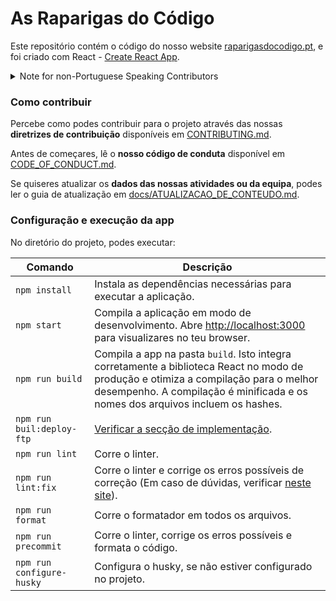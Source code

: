 # As Raparigas do Código

Este repositório contém o código do nosso website [raparigasdocodigo.pt](https://raparigasdocodigo.pt/), e foi criado com React -
[Create React App](https://github.com/facebook/create-react-app).

<details>

<summary> Note for non-Portuguese Speaking Contributors </summary>

> This repository contains the code for our website [raparigasdocodigo.pt](https://raparigasdocodigo.pt/). This was bootstrapped with [Create React App](https://github.com/facebook/create-react-app).
>
> #### How to contribute
>
> Learn how to contribute to the project by reading our contribution guidelines at [CONTRIBUTING.md](/CONTRIBUTING.md).
>
> #### Setup and running the app
>
> In the project directory, you can run:
>
> | Script                    | Description                                                                                                                                                                                                      |
> | ------------------------- | ---------------------------------------------------------------------------------------------------------------------------------------------------------------------------------------------------------------- |
> | `npm install`             | Installs dependencies necessaries to run the app.                                                                                                                                                                |
> | `npm start`               | Runs the app in development mode. Open [http://localhost:3000](http://localhost:3000) to view it in your browser.                                                                                                |
> | `npm run build`           | Builds the app for production to the `build` folder. It correctly bundles React in production mode and optimizes the build for the best performance. The build is minified and the filenames include the hashes. |
> | `npm run buil:deploy-ftp` | [Check the Deployment section](/docs/DEPLOYMENT.md#deployment-process)                                                                                                                                           |
> | `npm run lint`            | Runs the linter.                                                                                                                                                                                                 |
> | `npm run lint:fix`        | Runs the linter and fixes the errors (If any doubts, check [this site](https://eslint.org/docs/latest/rules/)).                                                                                                  |
> | `npm run format`          | Runs the formatter.                                                                                                                                                                                              |
> | `npm run precommit`       | Runs the linter, fixes the errors, and runs the formatter.                                                                                                                                                       |
> | `npm run configure-husky` | Configures husky if not yet configured in project.                                                                                                                                                               |

---

</details>

### Como contribuir

Percebe como podes contribuir para o projeto através das nossas **diretrizes de contribuição** disponíveis em [CONTRIBUTING.md](/CONTRIBUTING.md).

Antes de começares, lê o **nosso código de conduta** disponível em [CODE_OF_CONDUCT.md](CODE_OF_CONDUCT.md).

Se quiseres atualizar os **dados das nossas atividades ou da equipa**, podes ler o guia de atualização em [docs/ATUALIZACAO_DE_CONTEUDO.md](/docs/ATUALIZACAO_DE_CONTEUDO.md).

### Configuração e execução da app

No diretório do projeto, podes executar:

| Comando                   | Descrição                                                                                                                                                                                                              |
| ------------------------- | ---------------------------------------------------------------------------------------------------------------------------------------------------------------------------------------------------------------------- |
| `npm install`             | Instala as dependências necessárias para executar a aplicação.                                                                                                                                                         |
| `npm start`               | Compila a aplicação em modo de desenvolvimento. Abre [http://localhost:3000](http://localhost:3000) para visualizares no teu browser.                                                                                  |
| `npm run build`           | Compila a app na pasta `build`. Isto integra corretamente a biblioteca React no modo de produção e otimiza a compilação para o melhor desempenho. A compilação é minificada e os nomes dos arquivos incluem os hashes. |
| `npm run buil:deploy-ftp` | [Verificar a secção de implementação](/docs/DEPLOYMENT.md#deployment-process).                                                                                                                                         |
| `npm run lint`            | Corre o linter.                                                                                                                                                                                                        |
| `npm run lint:fix`        | Corre o linter e corrige os erros possíveis de correção (Em caso de dúvidas, verificar [neste site](https://eslint.org/docs/latest/rules/)).                                                                           |
| `npm run format`          | Corre o formatador em todos os arquivos.                                                                                                                                                                               |
| `npm run precommit`       | Corre o linter, corrige os erros possíveis e formata o código.                                                                                                                                                         |
| `npm run configure-husky` | Configura o husky, se não estiver configurado no projeto.                                                                                                                                                              |
